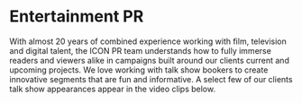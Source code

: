 
# Entertainment PR

With almost 20 years of combined experience working with film, television and digital talent, the ICON PR team understands how to fully immerse readers and viewers alike in campaigns built around our clients current and upcoming projects. We love working with talk show bookers to create innovative segments that are fun and informative. A select few of our clients talk show appearances appear in the video clips below.
